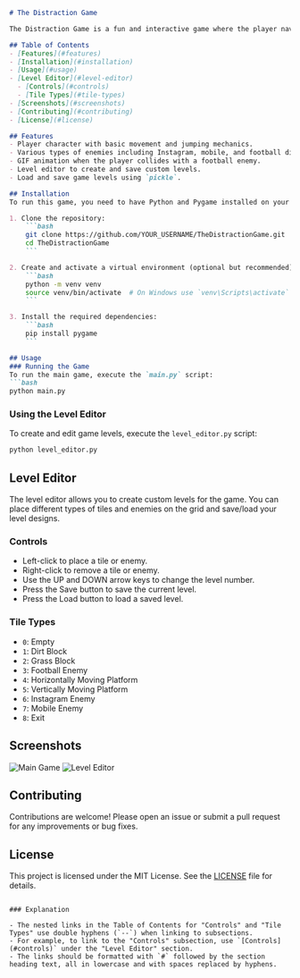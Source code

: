 ```markdown
# The Distraction Game

The Distraction Game is a fun and interactive game where the player navigates through various obstacles and enemies. The goal is to avoid distractions and reach the end of the level. This project also includes a level editor to create and customize game levels.

## Table of Contents
- [Features](#features)
- [Installation](#installation)
- [Usage](#usage)
- [Level Editor](#level-editor)
  - [Controls](#controls)
  - [Tile Types](#tile-types)
- [Screenshots](#screenshots)
- [Contributing](#contributing)
- [License](#license)

## Features
- Player character with basic movement and jumping mechanics.
- Various types of enemies including Instagram, mobile, and football distractions.
- GIF animation when the player collides with a football enemy.
- Level editor to create and save custom levels.
- Load and save game levels using `pickle`.

## Installation
To run this game, you need to have Python and Pygame installed on your machine.

1. Clone the repository:
    ```bash
    git clone https://github.com/YOUR_USERNAME/TheDistractionGame.git
    cd TheDistractionGame
    ```

2. Create and activate a virtual environment (optional but recommended):
    ```bash
    python -m venv venv
    source venv/bin/activate  # On Windows use `venv\Scripts\activate`
    ```

3. Install the required dependencies:
    ```bash
    pip install pygame
    ```

## Usage
### Running the Game
To run the main game, execute the `main.py` script:
```bash
python main.py
```

### Using the Level Editor
To create and edit game levels, execute the `level_editor.py` script:
```bash
python level_editor.py
```

## Level Editor
The level editor allows you to create custom levels for the game. You can place different types of tiles and enemies on the grid and save/load your level designs.

### Controls
- Left-click to place a tile or enemy.
- Right-click to remove a tile or enemy.
- Use the UP and DOWN arrow keys to change the level number.
- Press the Save button to save the current level.
- Press the Load button to load a saved level.

### Tile Types
- `0`: Empty
- `1`: Dirt Block
- `2`: Grass Block
- `3`: Football Enemy
- `4`: Horizontally Moving Platform
- `5`: Vertically Moving Platform
- `6`: Instagram Enemy
- `7`: Mobile Enemy
- `8`: Exit

## Screenshots
![Main Game](screenshots/main_game.png)
![Level Editor](screenshots/level_editor.png)

## Contributing
Contributions are welcome! Please open an issue or submit a pull request for any improvements or bug fixes.

## License
This project is licensed under the MIT License. See the [LICENSE](LICENSE) file for details.
```

### Explanation

- The nested links in the Table of Contents for "Controls" and "Tile Types" use double hyphens (`--`) when linking to subsections.
- For example, to link to the "Controls" subsection, use `[Controls](#controls)` under the "Level Editor" section.
- The links should be formatted with `#` followed by the section heading text, all in lowercase and with spaces replaced by hyphens.
